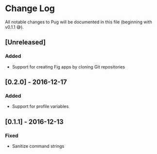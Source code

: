 # Change Log

All notable changes to Pug will be documented in this file (beginning with v0.1.1 😅).

## [Unreleased]
### Added
- Support for creating Fig apps by cloning Git repositories

## [0.2.0] - 2016-12-17
### Added
- Support for profile variables

## [0.1.1] - 2016-12-13
### Fixed
- Sanitize command strings
